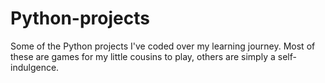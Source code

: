 # Python-projects
Some of the Python projects I've coded over my learning journey. Most of these are games for my little cousins to play, others are simply a self-indulgence. 
